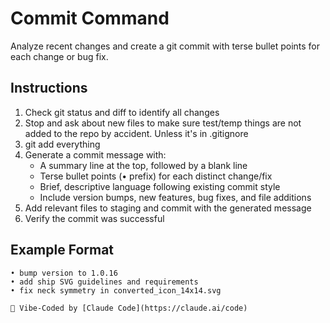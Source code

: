 # Commit Command

Analyze recent changes and create a git commit with terse bullet points for each change or bug fix.

## Instructions

1. Check git status and diff to identify all changes
2. Stop and ask about new files to make sure test/temp things are not added to the repo by accident. Unless it's in .gitignore
3. git add everything
4. Generate a commit message with:
   - A summary line at the top, followed by a blank line
   - Terse bullet points (• prefix) for each distinct change/fix
   - Brief, descriptive language following existing commit style
   - Include version bumps, new features, bug fixes, and file additions
5. Add relevant files to staging and commit with the generated message
6. Verify the commit was successful

## Example Format
```
• bump version to 1.0.16
• add ship SVG guidelines and requirements
• fix neck symmetry in converted_icon_14x14.svg

🤖 Vibe-Coded by [Claude Code](https://claude.ai/code)
```
